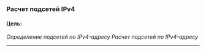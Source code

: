 ### Расчет подсетей IPv4

#### Цель:
*Определение подсетей по IPv4-адресу*
*Расчет подсетей по IPv4-адресу*
___
